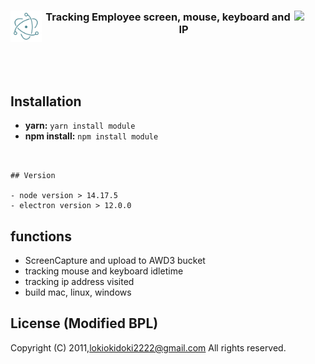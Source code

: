 <div align="center">
    <img src="https://media.giphy.com/media/tPjlmJzj9Z99vwF5dV/giphy.gif" width="50" align="right"/> 
  <img src="https://github.com/devicons/devicon/blob/master/icons/electron/electron-original.svg" width="50" align="left"/> 
    <h3>Tracking Employee screen, mouse, keyboard and IP</h3>
</div>

##

<br>
<br>

## Installation 

- **yarn:** `yarn install module`
- **npm install:** `npm install module`

```


## Version 

- node version > 14.17.5
- electron version > 12.0.0

```


## functions

 -  ScreenCapture and upload to AWD3 bucket
 -  tracking mouse and keyboard idletime
 -  tracking ip address visited
 -  build mac, linux, windows
 
## License (Modified BPL)

Copyright (C) 2011,lokiokidoki2222@gmail.com
All rights reserved.

